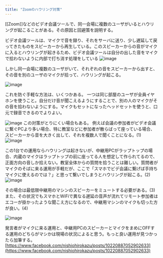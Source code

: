 ```yaml
---
title: "Zoomのハウリング対策"
---
```


[[Zoom]]などのビデオ会議ツールで、同一会場に複数のユーザがいるとハウリングが起こることがある。その原因と回避策を説明する。

ビデオ会議ツールは、マイクで音を録り、それをサーバに送り、少し遅延して戻ってきたものをスピーカーから再生している。このスピーカーからの音がマイクに入るとハウリングが起きるため、ビデオ会議ツールは自分の出した音をマイクで拾わないように内部で打ち消す処理をしている
![image](https://gyazo.com/ce65e4d85cea29019c72cb8b79bc306f/thumb/1000)

しかし同一会場に複数のユーザがいて、それぞれの音をスピーカーから出すと、その音を別のユーザのマイクが拾って、ハウリングが起こる。

![image](https://gyazo.com/403f2161cde8ec8a56613321b005a19d/thumb/1000)

これを防ぐ手軽な方法は、いくつかある。
一つは同じ部屋のユーザが全員イヤホンを使うこと。自分だけ音が聞こえるようにすることで、別の人のマイクがその音を拾わないようにする。マイクもセットになったヘッドセットを使うと、口元で録音できるのでよりよい。

![image](https://gyazo.com/69441c863eacabdc33296359818cbb07/thumb/1000)
この対策がとりにくい場合もある。
例えば会議の参加者がビデオ会議に繋ぐPCより多い場合、特に教室などに参加者が散らばって座っている場合、スピーカーから音を大きく出して、それを複数人で聞くことになる。(1)
![image](https://gyazo.com/658b283561c2b7b46769f92520c68a74/thumb/1000)

この1台での運用ならハウリングは起きないが、中継用PCがラップトップの場合、内蔵のマイクはラップトップの前に座ってる人を想定して作られてるので、正面方向の音しか拾えない。教室全体からの質問を拾うことは難しい。質問者がマイクのそばに来る運用が手軽だが、ここで「スマホでビデ会議に繋げば手持ちマイクに使えるのでは？」と思って繋いでしまうとハウリングが起こる。(2)
![image](https://gyazo.com/c6f1b43858bd7025803f4e59c763fb12/thumb/1000)

その場合は最低限中継用のマシンのスピーカーをミュートする必要がある。(3) また、その状況でもスマホとWiFiで異なる遅延の音声が流れてリモート参加者はエコーが掛かったような聞こえ方になるので、中継用マシンのマイクも切った方が良い。(4)

![image](https://gyazo.com/9756fddecc6f2251f5d481cdbb5f4b49/thumb/1000)

発言者がマイクに来る運用と、中継用PCのスピーカーとマイクをまめにOFFする運用のどちらがマシかは現場の状況によると思う。もっと良い運用が見つかったら加筆する。
[https://www.facebook.com/nishiohirokazu/posts/10220887052902633](https://www.facebook.com/nishiohirokazu/posts/10220887052902633)
